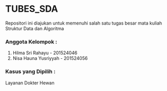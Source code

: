 # TUBES_SDA
Repositori ini diajukan untuk memenuhi salah satu tugas besar mata kuliah Struktur Data dan Algoritma
### Anggota Kelompok : 
1. Hilma Sri Rahayu - 201524046
2. Nisa Hauna Yusriyyah - 201524056
### Kasus yang Dipilih :
Layanan Dokter Hewan
